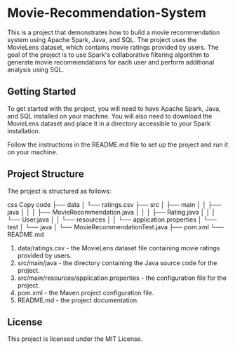 # Movie-Recommendation-System
This is a project that demonstrates how to build a movie recommendation system using Apache Spark, Java, and SQL. The project uses the MovieLens dataset, which contains movie ratings provided by users. The goal of the project is to use Spark's collaborative filtering algorithm to generate movie recommendations for each user and perform additional analysis using SQL.

## Getting Started
To get started with the project, you will need to have Apache Spark, Java, and SQL installed on your machine. You will also need to download the MovieLens dataset and place it in a directory accessible to your Spark installation.

Follow the instructions in the README.md file to set up the project and run it on your machine.

## Project Structure
The project is structured as follows:

css
Copy code
├── data
│   └── ratings.csv
├── src
│   ├── main
│   │   ├── java
│   │   │   ├── MovieRecommendation.java
│   │   │   ├── Rating.java
│   │   │   └── User.java
│   │   └── resources
│   │       └── application.properties
│   └── test
│       └── java
│           └── MovieRecommendationTest.java
├── pom.xml
└── README.md
1. data/ratings.csv - the MovieLens dataset file containing movie ratings provided by users.
2. src/main/java - the directory containing the Java source code for the project.
3. src/main/resources/application.properties - the configuration file for the project.
4. pom.xml - the Maven project configuration file.
5. README.md - the project documentation.

## License
This project is licensed under the MIT License.
